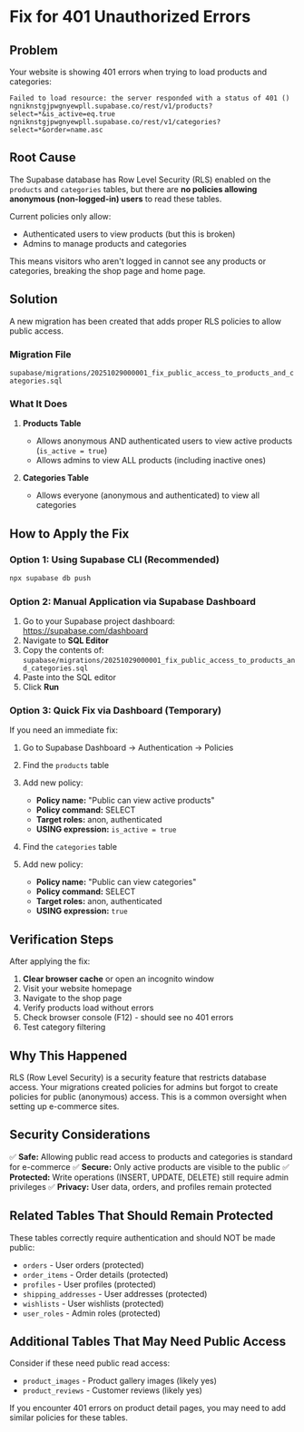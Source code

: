 # Fix for 401 Unauthorized Errors

## Problem
Your website is showing 401 errors when trying to load products and categories:
```
Failed to load resource: the server responded with a status of 401 ()
ngniknstgjpwgnyewpll.supabase.co/rest/v1/products?select=*&is_active=eq.true
ngniknstgjpwgnyewpll.supabase.co/rest/v1/categories?select=*&order=name.asc
```

## Root Cause
The Supabase database has Row Level Security (RLS) enabled on the `products` and `categories` tables, but there are **no policies allowing anonymous (non-logged-in) users** to read these tables.

Current policies only allow:
- Authenticated users to view products (but this is broken)
- Admins to manage products and categories

This means visitors who aren't logged in cannot see any products or categories, breaking the shop page and home page.

## Solution
A new migration has been created that adds proper RLS policies to allow public access.

### Migration File
`supabase/migrations/20251029000001_fix_public_access_to_products_and_categories.sql`

### What It Does

1. **Products Table**
   - Allows anonymous AND authenticated users to view active products (`is_active = true`)
   - Allows admins to view ALL products (including inactive ones)

2. **Categories Table**
   - Allows everyone (anonymous and authenticated) to view all categories

## How to Apply the Fix

### Option 1: Using Supabase CLI (Recommended)
```bash
npx supabase db push
```

### Option 2: Manual Application via Supabase Dashboard
1. Go to your Supabase project dashboard: https://supabase.com/dashboard
2. Navigate to **SQL Editor**
3. Copy the contents of: `supabase/migrations/20251029000001_fix_public_access_to_products_and_categories.sql`
4. Paste into the SQL editor
5. Click **Run**

### Option 3: Quick Fix via Dashboard (Temporary)
If you need an immediate fix:

1. Go to Supabase Dashboard → Authentication → Policies
2. Find the `products` table
3. Add new policy:
   - **Policy name:** "Public can view active products"
   - **Policy command:** SELECT
   - **Target roles:** anon, authenticated
   - **USING expression:** `is_active = true`

4. Find the `categories` table
5. Add new policy:
   - **Policy name:** "Public can view categories"
   - **Policy command:** SELECT
   - **Target roles:** anon, authenticated
   - **USING expression:** `true`

## Verification Steps

After applying the fix:

1. **Clear browser cache** or open an incognito window
2. Visit your website homepage
3. Navigate to the shop page
4. Verify products load without errors
5. Check browser console (F12) - should see no 401 errors
6. Test category filtering

## Why This Happened

RLS (Row Level Security) is a security feature that restricts database access. Your migrations created policies for admins but forgot to create policies for public (anonymous) access. This is a common oversight when setting up e-commerce sites.

## Security Considerations

✅ **Safe:** Allowing public read access to products and categories is standard for e-commerce
✅ **Secure:** Only active products are visible to the public
✅ **Protected:** Write operations (INSERT, UPDATE, DELETE) still require admin privileges
✅ **Privacy:** User data, orders, and profiles remain protected

## Related Tables That Should Remain Protected

These tables correctly require authentication and should NOT be made public:
- `orders` - User orders (protected)
- `order_items` - Order details (protected)
- `profiles` - User profiles (protected)
- `shipping_addresses` - User addresses (protected)
- `wishlists` - User wishlists (protected)
- `user_roles` - Admin roles (protected)

## Additional Tables That May Need Public Access

Consider if these need public read access:
- `product_images` - Product gallery images (likely yes)
- `product_reviews` - Customer reviews (likely yes)

If you encounter 401 errors on product detail pages, you may need to add similar policies for these tables.
